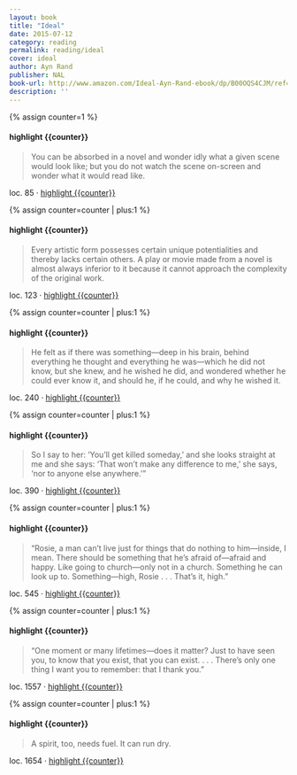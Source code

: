 ```yaml
---
layout: book
title: "Ideal"
date: 2015-07-12
category: reading
permalink: reading/ideal
cover: ideal
author: Ayn Rand
publisher: NAL
book-url: http://www.amazon.com/Ideal-Ayn-Rand-ebook/dp/B00OQS4CJM/ref=tmm_kin_swatch_0?_encoding=UTF8&sr=&qid=
description: ''
---
```


{% assign counter=1 %}
#### highlight {{counter}}
>You can be absorbed in a novel and wonder idly what a given scene would look like; but you do not watch the scene on-screen and wonder what it would read like. 

loc. 85 &middot; [highlight {{counter}}](#highlight-{{counter}})

{% assign counter=counter | plus:1 %}
#### highlight {{counter}}
>Every artistic form possesses certain unique potentialities and thereby lacks certain others. A play or movie made from a novel is almost always inferior to it because it cannot approach the complexity of the original work. 

loc. 123 &middot; [highlight {{counter}}](#highlight-{{counter}})

{% assign counter=counter | plus:1 %}
#### highlight {{counter}}
>He felt as if there was something—deep in his brain, behind everything he thought and everything he was—which he did not know, but she knew, and he wished he did, and wondered whether he could ever know it, and should he, if he could, and why he wished it. 

loc. 240 &middot; [highlight {{counter}}](#highlight-{{counter}})

{% assign counter=counter | plus:1 %}
#### highlight {{counter}}
>So I say to her: ‘You’ll get killed someday,’ and she looks straight at me and she says: ‘That won’t make any difference to me,’ she says, ‘nor to anyone else anywhere.’” 

loc. 390 &middot; [highlight {{counter}}](#highlight-{{counter}})

{% assign counter=counter | plus:1 %}
#### highlight {{counter}}
>“Rosie, a man can’t live just for things that do nothing to him—inside, I mean. There should be something that he’s afraid of—afraid and happy. Like going to church—only not in a church. Something he can look up to. Something—high, Rosie . . . That’s it, high.” 

loc. 545 &middot; [highlight {{counter}}](#highlight-{{counter}})

{% assign counter=counter | plus:1 %}
#### highlight {{counter}}
>“One moment or many lifetimes—does it matter? Just to have seen you, to know that you exist, that you can exist. . . . There’s only one thing I want you to remember: that I thank you.” 

loc. 1557 &middot; [highlight {{counter}}](#highlight-{{counter}})

{% assign counter=counter | plus:1 %}
#### highlight {{counter}}
>A spirit, too, needs fuel. It can run dry. 

loc. 1654 &middot; [highlight {{counter}}](#highlight-{{counter}})